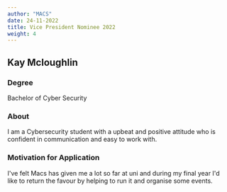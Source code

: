 ```yaml
---
author: "MACS"
date: 24-11-2022
title: Vice President Nominee 2022
weight: 4
---
```


## Kay Mcloughlin

### Degree
Bachelor of Cyber Security

### About
I am a Cybersecurity student with a upbeat and positive attitude who
is confident in communication and easy to work with. 

### Motivation for Application
I've felt Macs has given me a lot so far at uni and during my final year
I'd like to return the favour by helping to run it and organise some events. 
